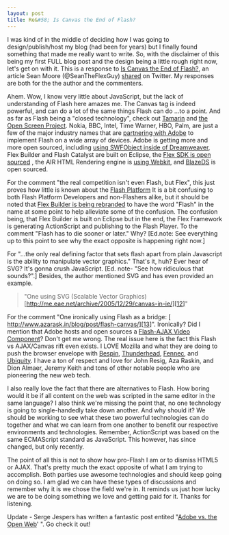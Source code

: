 ```yaml
---
layout: post
title: Re&#58; Is Canvas the End of Flash?
---
```

I was kind of in the middle of deciding how I was going to design/publish/host my blog (had been for years) but I finally found something that made me really want to write. So, with the disclaimer of this being my first FULL blog post and the design being a little rough right now, let's get on with it. This is a response to [Is Canvas the End of Flash?][1], an article Sean Moore (@SeanTheFlexGuy) [shared][2] on Twitter. My responses are both for the the author and the commenters. 

Ahem. Wow, I know very little about JavaScript, but the lack of understanding of Flash here amazes me. The Canvas tag is indeed powerful, and can do a lot of the same things Flash can do ...to a point. And as far as Flash being a "closed technology", check out [Tamarin][3] and [the Open Screen Project][4]. Nokia, BBC, Intel, Time Warner, HBO, Palm, are just a few of the major industry names that are [partnering with Adobe][5] to implement Flash on a wide array of devices. Adobe is getting more and more open sourced, including [using SWFObject inside of Dreamweaver][6], Flex Builder and Flash Catalyst are built on Eclipse, the [Flex SDK is open sourced][7] , the AIR HTML Rendering engine is [using Webkit][8], and [BlazeDS][9] is open sourced. 

For the comment "the real competition isn't even Flash, but Flex", this just proves how little is known about the [Flash Platform][10] It is a bit confusing to both Flash Platform Developers and non-Flashers alike, but it should be noted that [Flex Builder is being rebranded][11] to have the word "Flash" in the name at some point to help alleviate some of the confusion. The confusion being, that Flex Builder is built on Eclipse but in the end, the Flex Framework is generating ActionScript and publishing to the Flash Player. To the comment "Flash has to die sooner or later." Why? [Ed.note: See everything up to this point to see why the exact opposite is happening right now.] 

For "...the only real defining factor that sets flash apart from plain Javascript is the ability to manipulate vector graphics." That's it, huh? Ever hear of SVG? It's gonna crush JavaScript. [Ed. note- "See how ridiculous that sounds?".] Besides, the author mentioned SVG and has even provided an example. 

> "One using SVG (Scalable Vector Graphics) [http://me.eae.net/archive/2005/12/29/canvas-in-ie/][12]" 

For the comment "One ironically using Flash as a bridge: [ http://www.azarask.in/blog/post/flash-canvas/][13]". Ironically? Did I mention that Adobe hosts and open sources a [Flash-AJAX Video Component][14]? Don't get me wrong. The real issue here is the fact this Flash vs AJAX/Canvas rift even exists. I LOVE Mozilla and what they are doing to push the browser envelope with [Bespin][15], [Thunderhead][16], [Fennec][17], and [Ubiquity][18]. I have a ton of respect and love for John Resig, Aza Raskin, and Dion Almaer, Jeremy Keith and tons of other notable people who are pioneering the new web tech. 

I also really love the fact that there are alternatives to Flash. How boring would it be if all content on the web was scripted in the same editor in the same language? I also think we're missing the point that, no one technology is going to single-handedly take down another. And why should it? We should be working to see what these two powerful technologies can do together and what we can learn from one another to benefit our respective environments and technologies. Remember, ActionScript was based on the same ECMAScript standard as JavaScript. This however, has since changed, but only recently. 

The point of all this is not to show how pro-Flash I am or to dismiss HTML5 or AJAX. That's pretty much the exact opposite of what I am trying to accomplish. Both parties use awesome technologies and should keep going on doing so. I am glad we can have these types of discussions and remember why it is we chose the field we're in. It reminds us just how lucky we are to be doing something we love and getting paid for it. Thanks for listening. 

Update - Serge Jespers has written a fantastic post entited "[Adobe vs. the Open Web][19]' ". Go check it out! 

   [1]: http://stairwellblog.com/2009/03/is-canvas-the-end-of-flash/ (http://stairwellblog.com/2009/03/is-canvas-the-end-of-flash/)
   [2]: http://twitter.com/seantheflexguy/status/ (SeanTheFlexGuy - Twitter)
   [3]: http://opensource.adobe.com/wiki/display/site/Projects#Projects-Tamarin (http://opensource.adobe.com/wiki/display/site/Projects#Projects-Tamarin)
   [4]: http://opensource.adobe.com/wiki/display/site/Home (http://opensource.adobe.com/wiki/display/site/Home)
   [5]: http://www.openscreenproject.org/partners/ (http://www.openscreenproject.org/partners/)
   [6]: http://www.jonnymac.com/blog/2008/06/22/swfobject-2-to-be-default-publish-method-in-cs4/ (http://www.jonnymac.com/blog/2008/06/22/swfobject-2-to-be-default-publish-method-in-cs4/)
   [7]: http://opensource.adobe.com/wiki/display/flexsdk/Flex+SDK (http://opensource.adobe.com/wiki/display/flexsdk/Flex+SDK)
   [8]: http://opensource.adobe.com/wiki/display/webkit/Webkit (http://opensource.adobe.com/wiki/display/webkit/Webkit)
   [9]: http://opensource.adobe.com/wiki/display/blazeds/Overview (http://opensource.adobe.com/wiki/display/blazeds/Overview)
   [10]: http://www.adobe.com/flashplatform/ (http://www.adobe.com/flashplatform/)
   [11]: http://blog.digitalbackcountry.com/2008/11/the-flex-builder-identity-crisis-and-the-flash-platform/ (http://blog.digitalbackcountry.com/2008/11/the-flex-builder-identity-crisis-and-the-flash-platform/)
   [12]: http://me.eae.net/archive/2005/12/29/canvas-in-ie/ (http://me.eae.net/archive/2005/12/29/canvas-in-ie/)
   [13]: http://www.azarask.in/blog/post/flash-canvas/ (http://www.azarask.in/blog/post/flash-canvas/)
   [14]: http://opensource.adobe.com/wiki/display/site/Projects#Projects-FlashAjaxVideoComponent (http://opensource.adobe.com/wiki/display/site/Projects#Projects-FlashAjaxVideoComponent)
   [15]: http://mozillalabs.com/bespin/
   [16]: http://benzilla.galbraiths.org/2009/02/
   [17]: https://wiki.mozilla.org/Fennec
   [18]: https://wiki.mozilla.org/Labs/Ubiquity/
   [19]: http://www.webkitchen.be/2009/05/27/adobe-versus-the-open-web/ (Serge Jespers - Adobe vs the Open Web)
